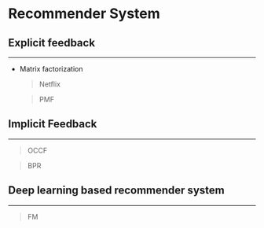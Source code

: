 # Recommender System

## Explicit feedback
---
- Matrix factorization

  > Netflix

  > PMF

## Implicit Feedback
---

  > OCCF

  > BPR

## Deep learning based recommender system
---
  > FM

